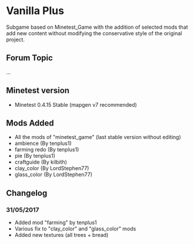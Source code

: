 # Vanilla Plus

Subgame based on Minetest_Game with the addition of selected mods that add new content without modifying the conservative style of the original project.

## Forum Topic
...

## Minetest version

- Minetest 0.4.15 Stable (mapgen v7 recommended)

## Mods Added

- All the mods of "minetest_game" (last stable version without editing)
- ambience (By tenplus1)
- farming redo (By tenplus1)
- pie (By tenplus1)
- craftguide (By kilbith)
- clay_color (By LordStephen77)
- glass_color (By LordStephen77)

## Changelog

### 31/05/2017

- Added mod "farming" by tenplus1
- Various fix to "clay_color" and "glass_color" mods
- Added new textures (all trees + bread)
